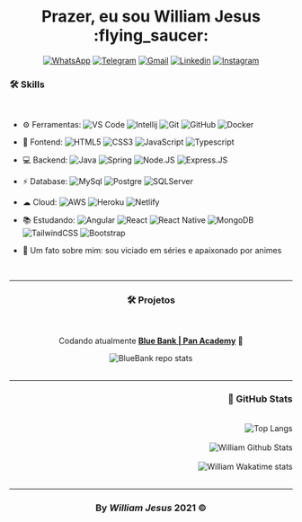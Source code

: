 <div id='header' align='center' >
  <h1>Prazer, eu sou William Jesus :flying_saucer: </h1>
</div>

<div align='center'> 
  
[![WhatsApp](https://img.shields.io/badge/WhatsApp-25D366?style=for-the-badge&logo=whatsapp&logoColor=white)](https://api.whatsapp.com/send?phone=5511986695676)
[![Telegram](https://img.shields.io/badge/Telegram-2CA5E0?style=for-the-badge&logo=telegram&logoColor=white)](https://t.me/williamjesusdev)
[![Gmail](https://img.shields.io/badge/Gmail-D14836?style=for-the-badge&logo=gmail&logoColor=white)](mailto:williamjesusti@gmail.com)
[![Linkedin](https://img.shields.io/badge/LinkedIn-0077B5?style=for-the-badge&logo=linkedin&logoColor=white)](https://linkedin.com/in/williamjesusdev)
[![Instagram](https://img.shields.io/badge/Instagram-E4405F?style=for-the-badge&logo=instagram&logoColor=white)](https://instagram.com/williamjesusdev)
  
</div>

<div id="container">
  <h3>🛠️ Skills</h3>
<br>
  
- ⚙️ Ferramentas: ![VS Code](https://img.shields.io/badge/-VS%20Code-007ACC?style=plastic&logo=visual-studio-code) 
![Intellij](https://img.shields.io/badge/IntelliJIDEA-000000.svg?style=plastic&logo=intellij-idea&logoColor=white)
![Git](https://img.shields.io/badge/git%20-%23F05033.svg?&style=plastic&logo=git&logoColor=white)
![GitHub](https://img.shields.io/badge/-GitHub-181717?style=plastic&logo=github)
![Docker](https://img.shields.io/badge/Docker-2CA5E0?style=plastic&logo=docker&logoColor=white)
  
- 🚀 Fontend: ![HTML5](https://img.shields.io/badge/-HTML5-E34F26?style=plastic&logo=html5&logoColor=white)
![CSS3](https://img.shields.io/badge/-CSS3-1572B6?style=plastic&logo=css3)
![JavaScript](https://img.shields.io/badge/-JavaScript-black?style=plastic&logo=javascript)
![Typescript](https://img.shields.io/badge/typescript%20-%23007ACC.svg?style=plastic&logo=typescript) 

- 💻 Backend: ![Java](https://img.shields.io/badge/java-%23ED8B00.svg?style=plastic&logo=java)
![Spring](https://img.shields.io/badge/spring%20-%236DB33F.svg?&style=plastic&logo=spring&logoColor=white)
![Node.JS](https://img.shields.io/badge/node.js%20-%2343853D.svg?style=plastic&logo=Node.js&logoColor=white)
![Express.JS](https://img.shields.io/badge/-Express.JS-c7b198?style=plastic&logo=Express.JS)
  
- ⚡ Database: ![MySql](https://img.shields.io/badge/MySQL-005C84?&style=plastic&logo=mysql&logoColor=white)
![Postgre](https://img.shields.io/badge/PostgreSQL-316192?&style=plastic&logo=postgresql&logoColor=white)
![SQLServer](https://img.shields.io/badge/Microsoft%20SQL%20Server-CC2927?style=plastic&logo=microsoft%20sql%20server&logoColor=white)

- ☁ Cloud: ![AWS](https://img.shields.io/badge/Amazon_AWS-232F3E?style=plastic&logo=amazon-aws&logoColor=white)
![Heroku](https://img.shields.io/badge/Heroku-430098?style=plastic&logo=heroku&logoColor=white)
![Netlify](https://img.shields.io/badge/Netlify-00C7B7?style=plastic&logo=netlify&logoColor=white)
  
- 📚 Estudando: ![Angular](https://img.shields.io/badge/Angular-DD0031?style=plastic&logo=angular&logoColor=white)
![React](https://img.shields.io/badge/-React-3b2e5a?style=plastic&logo=react)
![React Native](https://img.shields.io/badge/react_native%20-%2320232a.svg?style=plastic&logo=react&logoColor=%2361DAFB)
![MongoDB](https://img.shields.io/badge/MongoDB-%234ea94b.svg?style=plastic&logo=mongodb&logoColor=white)
![TailwindCSS](https://img.shields.io/badge/tailwindcss%20-%2338B2AC.svg?&style=plastic&logo=tailwind-css&logoColor=white)
![Bootstrap](https://img.shields.io/badge/-Bootstrap-563D7C?style=plastic&logo=bootstrap)

- 💬 Um fato sobre mim: sou viciado em séries e apaixonado por animes
<br>

---
<div align="center">
<h3>🛠️ Projetos</h3>
<br>
  
Codando atualmente [**Blue Bank | Pan Academy**](https://github.com/williamjesusdev/pan-academy-blue-bank/tree/develop) 🏢

<img src='https://github-readme-stats.vercel.app/api/pin/?username=williamjesusdev&repo=pan-academy-blue-bank&theme=github_dark' alt='BlueBank repo stats'/>
<br>
</div>
</div>

<br>

---
<div id="footer" align="right">
<h3>🌟 GitHub Stats</h3>
<br>

<img src='https://github-readme-stats.vercel.app/api/top-langs/?username=williamjesusdev&layout=compact&theme=github_dark' alt='Top Langs'/>
<br>
<br>
<img src='https://github-readme-stats.vercel.app/api?username=williamjesusdev&hide=issues&count_private=true&theme=github_dark&show_icons=true' alt='William Github Stats'/>
<br>
<br>
<img src='https://github-readme-stats.vercel.app/api/wakatime?username=williamjesusdev&langs_count=6&theme=github_dark' alt='William Wakatime stats'/>

</div>
<br>

---
<h3 align='center'>By<em> William Jesus </em>2021 ©</h3>
